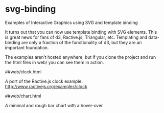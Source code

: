 svg-binding
===========

Examples of Interactive Graphics using SVG and template binding

It turns out that you can now use template binding with SVG elements. This is
great news for fans of d3, Ractive.js, Triangular, etc. Templating and
data-binding are only a fraction of the functionality of d3, but they are an
important foundation.

The examples aren't hosted anywhere, but if you clone the project and run the
html files in web/ you can see them in action.

##web/clock.html

A port of the Ractive.js clock example: http://www.ractivejs.org/examples/clock

##web/chart.html

A minimal and rough bar chart with a hover-over
